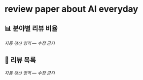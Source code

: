 # review paper about AI everyday

## 📊 분야별 리뷰 비율
<!-- stats-start -->
_자동 갱신 영역 — 수정 금지_
<!-- stats-end -->

## 📝 리뷰 목록
<!-- list-start -->
_자동 갱신 영역 — 수정 금지_
<!-- list-end -->
